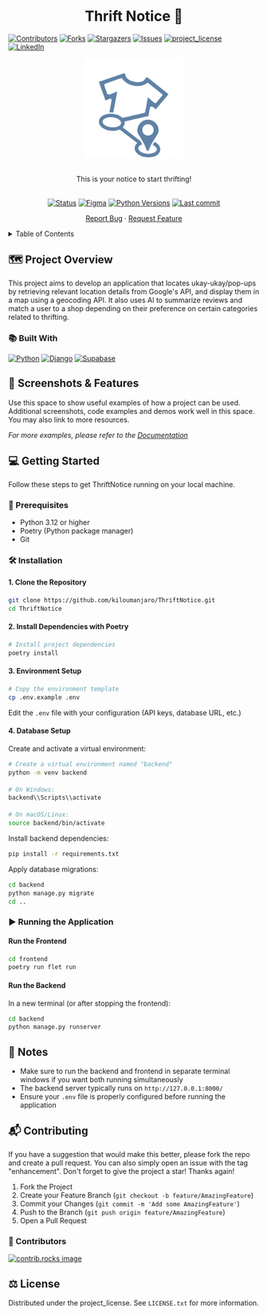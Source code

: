<h1 align="center">Thrift Notice 💸</h1>
<a id="readme-top"></a>

[![Contributors][contributors-shield]][contributors-url]
[![Forks][forks-shield]][forks-url]
[![Stargazers][stars-shield]][stars-url]
[![Issues][issues-shield]][issues-url]
[![project_license][license-shield]][license-url]
[![LinkedIn][linkedin-shield]][linkedin-url]

<!-- PROJECT LOGO -->
<div align="center">
  <a href="https://github.com/kiloumanjaro/ThriftNotice">
    <img src="images/logo.png" alt="Logo" width="200" height="200">
  </a>
  <br />
  <p align="center">
    <br />
    This is your notice to start thrifting!
    <br />
    <br />
    <p align="center">
      <a href="#"><img alt="Status" src="https://img.shields.io/badge/status-Beta-yellow?style=flat&color=yellow" /></a>
      <a href="https://www.figma.com/file/ViBW8GbUgkTMmK6a80h8X1/Read-You?node-id=7028%3A23673"><img alt="Figma" src="https://img.shields.io/badge/Figma-ThriftNotice-FE5196?logo=figma&style=flat" /></a>
      <a href="https://www.python.org"><img alt="Python Versions" src="https://img.shields.io/badge/python-3.12%2B-blue?logo=python&logoColor=white" /></a>
      <a href="https://github.com/kiloumanjaro/ThriftNotice/commits/main"><img alt="Last commit" src="https://proxy.cyb3rko.de/shields/github/last-commit/cyb3rko/flashdim?color=coral&logo=git&logoColor=white"/</a>
    </p>
    <a href="https://github.com/kiloumanjaro/ThriftNotice/issues/new?labels=bug&template=bug-report---.md">Report Bug</a>
    &middot;
    <a href="https://github.com/kiloumanjaro/ThriftNotice/issues/new?labels=enhancement&template=feature-request---.md">Request Feature</a>
  </p>
</div>

<!-- TABLE OF CONTENTS -->
<details>
  <summary>Table of Contents</summary>
  <ol>
    <li>
      <a href="#%EF%B8%8F-project-overview">🗺️ Project Overview</a>
      <ul>
        <li><a href="#-built-with">📚 Built With</a></li>
      </ul>
    </li>
    <li><a href="#-screenshots">📱 Screenshots</a></li>
    <li>
      <a href="#-getting-started">💻 Getting Started</a>
      <ul>
        <li><a href="#-prerequisites">🔧 Prerequisites</a></li>
        <li><a href="#%EF%B8%8F-installation">🛠️ Installation</a></li>
        <li><a href="#%EF%B8%8F-running-the-application">▶️ Running the Application</a></li>
      </ul>
    </li>
    <li><a href="#-notes">📝 Notes</a></li>
    <li><a href="#-contributing">📬 Contributing</a></li>
    <li><a href="#%EF%B8%8F-license">⚖️ License</a></li>
  </ol>
</details>

<!-- PROJECT OVERVIEW -->

## 🗺️ Project Overview

This project aims to develop an application that locates ukay-ukay/pop-ups by retrieving relevant location details from Google's API, and display them in a map using a geocoding API. It also uses AI to summarize reviews and match a user to a shop depending on their preference on certain categories related to thrifting.

### 📚 Built With

[![Python][Python]][Python-url]
[![Django][Django]][Django-url]
[![Supabase][Supabase]][Supabase-url]

<!-- SCREENSHOTS -->

## 📱 Screenshots & Features

Use this space to show useful examples of how a project can be used. Additional screenshots, code examples and demos work well in this space. You may also link to more resources.

_For more examples, please refer to the [Documentation](https://example.com)_

<!-- GETTING STARTED -->

## 💻 Getting Started

Follow these steps to get ThriftNotice running on your local machine.

### 🔧 Prerequisites

- Python 3.12 or higher
- Poetry (Python package manager)
- Git

### 🛠️ Installation

#### 1. Clone the Repository

```sh
git clone https://github.com/kiloumanjaro/ThriftNotice.git
cd ThriftNotice
```

#### 2. Install Dependencies with Poetry

```sh
# Install project dependencies
poetry install
```

#### 3. Environment Setup

```bash
# Copy the environment template
cp .env.example .env
```

Edit the `.env` file with your configuration (API keys, database URL, etc.)

#### 4. Database Setup

Create and activate a virtual environment:

```sh
# Create a virtual environment named "backend"
python -m venv backend

# On Windows:
backend\\Scripts\\activate

# On macOS/Linux:
source backend/bin/activate
```

Install backend dependencies:

```sh
pip install -r requirements.txt
```

Apply database migrations:

```sh
cd backend
python manage.py migrate
cd ..
```

### ▶️ Running the Application

#### Run the Frontend

```sh
cd frontend
poetry run flet run
```

#### Run the Backend

In a new terminal (or after stopping the frontend):

```sh
cd backend
python manage.py runserver
```

## 📝 Notes

- Make sure to run the backend and frontend in separate terminal windows if you want both running simultaneously
- The backend server typically runs on `http://127.0.0.1:8000/`
- Ensure your `.env` file is properly configured before running the application

<!-- CONTRIBUTING -->

## 📬 Contributing

If you have a suggestion that would make this better, please fork the repo and create a pull request. You can also simply open an issue with the tag "enhancement".
Don't forget to give the project a star! Thanks again!

1. Fork the Project
2. Create your Feature Branch (`git checkout -b feature/AmazingFeature`)
3. Commit your Changes (`git commit -m 'Add some AmazingFeature'`)
4. Push to the Branch (`git push origin feature/AmazingFeature`)
5. Open a Pull Request

### 📢 Contributors

<a href="https://github.com/kiloumanjaro/ThriftNotice/graphs/contributors">
  <img src="https://contrib.rocks/image?repo=kiloumanjaro/ThriftNotice" alt="contrib.rocks image" />
</a>

<!-- LICENSE -->

## ⚖️ License

Distributed under the project_license. See `LICENSE.txt` for more information.

<!-- MARKDOWN LINKS & IMAGES -->
<!-- https://www.markdownguide.org/basic-syntax/#reference-style-links -->

[contributors-shield]: https://img.shields.io/github/contributors/kiloumanjaro/ThriftNotice.svg?style=for-the-badge
[contributors-url]: https://github.com/kiloumanjaro/ThriftNotice/graphs/contributors
[forks-shield]: https://img.shields.io/github/forks/kiloumanjaro/ThriftNotice.svg?style=for-the-badge
[forks-url]: https://github.com/kiloumanjaro/ThriftNotice/network/members
[stars-shield]: https://img.shields.io/github/stars/kiloumanjaro/ThriftNotice.svg?style=for-the-badge
[stars-url]: https://github.com/kiloumanjaro/ThriftNotice/stargazers
[issues-shield]: https://img.shields.io/github/issues/kiloumanjaro/ThriftNotice.svg?style=for-the-badge
[issues-url]: https://github.com/kiloumanjaro/ThriftNotice/issues
[license-shield]: https://img.shields.io/github/license/kiloumanjaro/ThriftNotice.svg?style=for-the-badge
[license-url]: https://github.com/kiloumanjaro/ThriftNotice/blob/master/LICENSE.txt
[linkedin-shield]: https://img.shields.io/badge/-LinkedIn-black.svg?style=for-the-badge&logo=linkedin&colorB=555
[linkedin-url]: https://linkedin.com/in/linkedin_username
[product-screenshot]: images/screenshot.png
[Python]: https://img.shields.io/badge/python-3670A0?style=for-the-badge&logo=python&logoColor=ffdd54
[Python-url]: https://www.python.org/
[Django]: https://img.shields.io/badge/Django-092E20?style=for-the-badge&logo=django&logoColor=green
[Django-url]: https://www.djangoproject.com/
[Supabase]: https://shields.io/badge/supabase-black?logo=supabase&style=for-the-badge
[Supabase-url]: https://supabase.com/
[Angular.io]: https://img.shields.io/badge/Angular-DD0031?style=for-the-badge&logo=angular&logoColor=white
[Angular-url]: https://angular.io/
[Svelte.dev]: https://img.shields.io/badge/Svelte-4A4A55?style=for-the-badge&logo=svelte&logoColor=FF3E00
[Svelte-url]: https://svelte.dev/
[Laravel.com]: https://img.shields.io/badge/Laravel-FF2D20?style=for-the-badge&logo=laravel&logoColor=white
[Laravel-url]: https://laravel.com
[Bootstrap.com]: https://img.shields.io/badge/Bootstrap-563D7C?style=for-the-badge&logo=bootstrap&logoColor=white
[Bootstrap-url]: https://getbootstrap.com
[JQuery.com]: https://img.shields.io/badge/jQuery-0769AD?style=for-the-badge&logo=jquery&logoColor=white
[JQuery-url]: https://jquery.com
